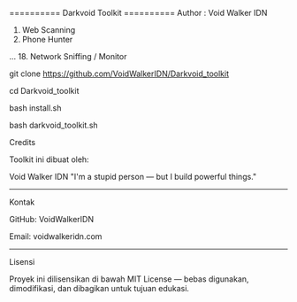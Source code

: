 ========== Darkvoid Toolkit ==========
Author : Void Walker IDN

1. Web Scanning
2. Phone Hunter

...
18. Network Sniffing / Monitor



git clone https://github.com/VoidWalkerIDN/Darkvoid_toolkit


cd Darkvoid_toolkit


bash install.sh


bash darkvoid_toolkit.sh






Credits

Toolkit ini dibuat oleh:

Void Walker IDN
"I'm a stupid person — but I build powerful things."


---

Kontak

GitHub: VoidWalkerIDN


Email: voidwalkeridn.com 



---

Lisensi

Proyek ini dilisensikan di bawah MIT License — bebas digunakan, dimodifikasi, dan dibagikan untuk tujuan edukasi.
